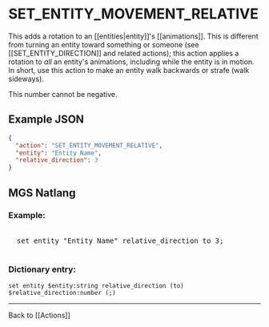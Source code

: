# SET_ENTITY_MOVEMENT_RELATIVE

This adds a rotation to an [[entities|entity]]'s [[animations]]. This is different from turning an entity toward something or someone (see [[SET_ENTITY_DIRECTION]] and related actions); this action applies a rotation to *all* an entity's animations, including while the entity is in motion. In short, use this action to make an entity walk backwards or strafe (walk sideways).

This number cannot be negative.

## Example JSON

```json
{
  "action": "SET_ENTITY_MOVEMENT_RELATIVE",
  "entity": "Entity Name",
  "relative_direction": 3
}
```

## MGS Natlang

### Example:

<pre class="HyperMD-codeblock mgs">

  <span class="verb">set</span> <span class="sigil">entity</span> <span class="string">"Entity Name"</span> <span class="target">relative_direction</span> <span class="operator">to</span> <span class="number">3</span><span class="terminator">;</span>

</pre>

### Dictionary entry:

```
set entity $entity:string relative_direction (to) $relative_direction:number (;)
```

---

Back to [[Actions]]

